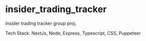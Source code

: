 # insider_trading_tracker
Insider trading tracker group proj.

Tech Stack: NextJs, Node, Express, Typescript, CSS, Puppeteer
